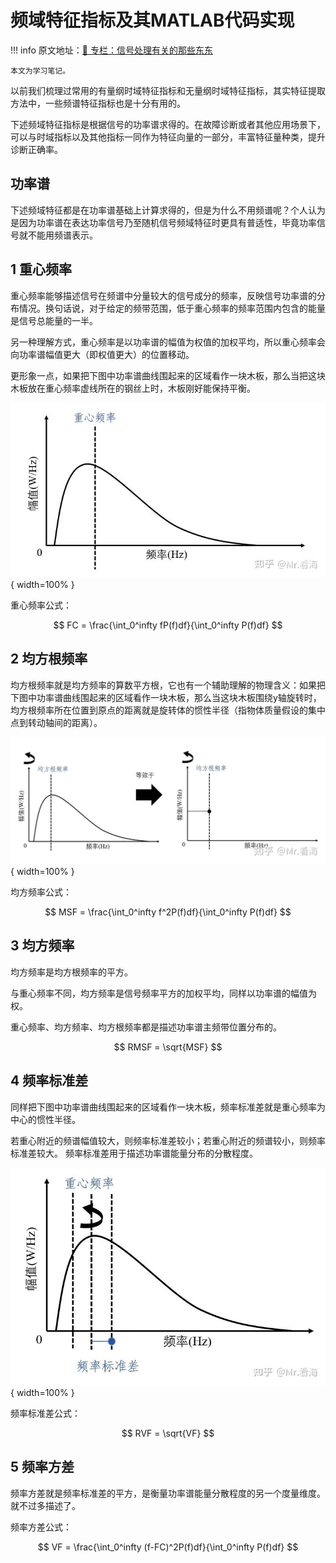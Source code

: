 # 频域特征指标及其MATLAB代码实现

!!! info
    原文地址：[🔗 专栏：信号处理有关的那些东东](https://zhuanlan.zhihu.com/p/138141521)

    本文为学习笔记。

以前我们梳理过常用的有量纲时域特征指标和无量纲时域特征指标，其实特征提取方法中，一些频谱特征指标也是十分有用的。

下述频域特征指标是根据信号的功率谱求得的。在故障诊断或者其他应用场景下，可以与时域指标以及其他指标一同作为特征向量的一部分，丰富特征量种类，提升诊断正确率。

## 功率谱

下述频域特征都是在功率谱基础上计算求得的，但是为什么不用频谱呢？个人认为是因为功率谱在表达功率信号乃至随机信号频域特征时更具有普适性，毕竟功率信号就不能用频谱表示。

## 1 重心频率

重心频率能够描述信号在频谱中分量较大的信号成分的频率，反映信号功率谱的分布情况。换句话说，对于给定的频带范围，低于重心频率的频率范围内包含的能量是信号总能量的一半。

另一种理解方式，重心频率是以功率谱的幅值为权值的加权平均，所以重心频率会向功率谱幅值更大（即权值更大）的位置移动。

更形象一点，如果把下图中功率谱曲线围起来的区域看作一块木板，那么当把这块木板放在重心频率虚线所在的钢丝上时，木板刚好能保持平衡。

![重心频率](gravity_freq.jpg){ width=100% }

重心频率公式：

$$ FC = \frac{\int_0^infty fP(f)df}{\int_0^infty P(f)df} $$

## 2 均方根频率

均方根频率就是均方频率的算数平方根，它也有一个辅助理解的物理含义：如果把下图中功率谱曲线围起来的区域看作一块木板，那么当这块木板围绕y轴旋转时，均方根频率所在位置到原点的距离就是旋转体的惯性半径（指物体质量假设的集中点到转动轴间的距离）。

![均方根频率](rms_freq.jpg){ width=100% }

均方频率公式：

$$ MSF = \frac{\int_0^infty f^2P(f)df}{\int_0^infty P(f)df} $$

## 3 均方频率

均方频率是均方根频率的平方。

与重心频率不同，均方频率是信号频率平方的加权平均，同样以功率谱的幅值为权。

重心频率、均方频率、均方根频率都是描述功率谱主频带位置分布的。

$$ RMSF = \sqrt{MSF} $$

## 4 频率标准差

同样把下图中功率谱曲线围起来的区域看作一块木板，频率标准差就是重心频率为中心的惯性半径。

若重心附近的频谱幅值较大，则频率标准差较小；若重心附近的频谱较小，则频率标准差较大。 频率标准差用于描述功率谱能量分布的分散程度。

![频率标准差](freq_std.jpg){ width=100% }

频率标准差公式：

$$ RVF = \sqrt{VF} $$

## 5 频率方差

频率方差就是频率标准差的平方，是衡量功率谱能量分散程度的另一个度量维度。就不过多描述了。

频率方差公式：

$$ VF = \frac{\int_0^infty (f-FC)^2P(f)df}{\int_0^infty P(f)df} $$
